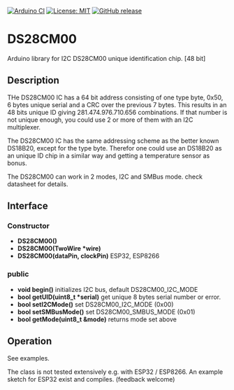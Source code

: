 
[![Arduino CI](https://github.com/RobTillaart/DS28CM00/workflows/Arduino%20CI/badge.svg)](https://github.com/marketplace/actions/arduino_ci)
[![License: MIT](https://img.shields.io/badge/license-MIT-green.svg)](https://github.com/RobTillaart/DS28CM00/blob/master/LICENSE)
[![GitHub release](https://img.shields.io/github/release/RobTillaart/DS28CM00.svg?maxAge=3600)](https://github.com/RobTillaart/DS28CM00/releases)


# DS28CM00

Arduino library for I2C DS28CM00 unique identification chip.  \[48 bit\]

## Description

THe DS28CM00 IC has a 64 bit address consisting of one type byte, 0x50, 6 bytes unique serial and a CRC
over the previous 7 bytes. This results in an 48 bits unique ID giving 281.474.976.710.656 combinations.
If that number is not unique enough, you could use 2 or more of them with an I2C multiplexer.

The DS28CM00 IC has the same addressing scheme as the better known DS18B20, except for the type byte.
Therefor one could use an DS18B20 as an unique ID chip in a similar way and getting a temperature sensor
as bonus. 

The DS28CM00 can work in 2 modes, I2C and SMBus mode. check datasheet for details.

## Interface

### Constructor

- **DS28CM00()**
- **DS28CM00(TwoWire \*wire)**
- **DS28CM00(dataPin, clockPin)** ESP32, ESP8266

### public
- **void begin()** initializes I2C bus, default DS28CM00_I2C_MODE
- **bool getUID(uint8_t \*serial)** get unique 8 bytes serial number or error.
- **bool setI2CMode()** set DS28CM00_I2C_MODE (0x00)
- **bool setSMBusMode()** set DS28CM00_SMBUS_MODE (0x01)
- **bool getMode(uint8_t &mode)** returns mode set above

## Operation

See examples.

The class is not tested extensively e.g. with ESP32 / ESP8266.
An example sketch for ESP32 exist and compiles. (feedback welcome)

